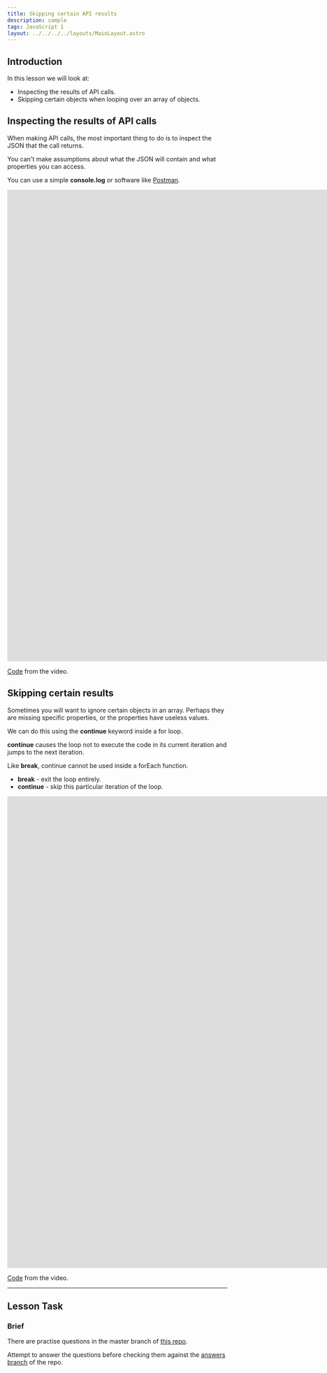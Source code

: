 ```yaml
---
title: Skipping certain API results
description: sample
tags: JavaScript 1
layout: ../../../../layouts/MainLayout.astro
---
```


## Introduction

In this lesson we will look at:

- Inspecting the results of API calls.
- Skipping certain objects when looping over an array of objects.

## Inspecting the results of API calls

When making API calls, the most important thing to do is to inspect the JSON that the call returns.

You can't make assumptions about what the JSON will contain and what properties you can access.

You can use a simple **console.log** or software like [Postman](https://www.postman.com/downloads/).

<iframe src="https://player.vimeo.com/video/452802372?h=41b688b066&amp;badge=0&amp;autopause=0&amp;player_id=0&amp;app_id=58479" width="2560" height="1080" frameborder="0" allow="autoplay; fullscreen; picture-in-picture" allowfullscreen title="Inspecting the results of API calls"></iframe>

[Code](https://github.com/NoroffFEU/inspecting-the-results-of-api-calls) from the video.

## Skipping certain results

Sometimes you will want to ignore certain objects in an array. Perhaps they are missing specific properties, or the properties have useless values.

We can do this using the **continue** keyword inside a for loop.

**continue** causes the loop not to execute the code in its current iteration and jumps to the next iteration.

Like **break**, continue cannot be used inside a forEach function.

- **break** - exit the loop entirely.
- **continue** - skip this particular iteration of the loop.

<iframe src="https://player.vimeo.com/video/452856488?h=7bd3c974a7&amp;badge=0&amp;autopause=0&amp;player_id=0&amp;app_id=58479" width="2560" height="1080" frameborder="0" allow="autoplay; fullscreen; picture-in-picture" allowfullscreen title="Skipping certain objects when looping over an array of objects"></iframe>

[Code](https://github.com/NoroffFEU/get-requests-skipping-certain-results) from the video.

<hr>

## Lesson Task

### Brief

There are practise questions in the master branch of [this repo](https://github.com/NoroffFEU/lesson-task-js1-module4-lesson1).

Attempt to answer the questions before checking them against the [answers branch](https://github.com/NoroffFEU/lesson-task-js1-module4-lesson1/tree/answers) of the repo.
